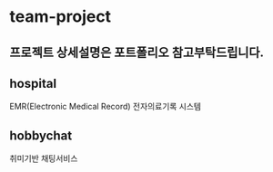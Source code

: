 # team-project

## 프로젝트 상세설명은 포트폴리오 참고부탁드립니다.

## hospital
EMR(Electronic Medical Record) 전자의료기록 시스템

## hobbychat
취미기반 채팅서비스
